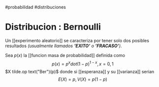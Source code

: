 #probabilidad #distribuciones
# Distribucion : Bernoulli


Un [[experimento aleatorio]] se caracteriza por tener solo dos posibles resultados *(usualmente llamados **’EXITO’** o **’FRACASO’**)*.

Sea $p(x)$ la  [[funcion masa de probabilidad]] definida como  $$p(x)=p^x dot (1-p)^{1-x}, x=0,1$$ 
$X tilde.op text("Ber")(p)$ donde si  [[esperanza]] y su [[varianza]] serian  $$E(X) = p, V(X) = p(1-p)$$ 



